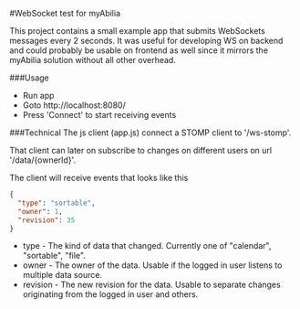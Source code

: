 #WebSocket test for myAbilia

This project contains a small example app that submits WebSockets messages every 2 seconds. It was useful for developing WS on backend and could probably be usable on frontend as well since it mirrors the myAbilia solution without all other overhead.

###Usage
* Run app
* Goto http://localhost:8080/
* Press 'Connect' to start receiving events


###Technical
The js client (app.js) connect a STOMP client to '/ws-stomp'.

That client can later on subscribe to changes on different users on url '/data/{ownerId}'.

The client will receive events that looks like this
```json
{
  "type": "sortable",
  "owner": 1,
  "revision": 35
}
```

* type - The kind of data that changed. Currently one of "calendar", "sortable", "file".
* owner - The owner of the data. Usable if the logged in user listens to multiple data source.
* revision - The new revision for the data. Usable to separate changes originating from the logged in user and others.